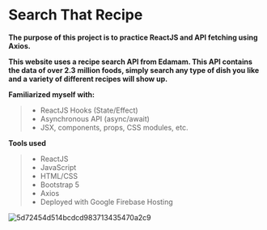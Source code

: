 # Search That Recipe 

**The purpose of this project is to practice ReactJS and API fetching using Axios.**

**This website uses a recipe search API from Edamam. This API contains the data of over 2.3 million foods, simply search any type of dish you like and a variety of different recipes will show up.**

**Familiarized myself with:**
> - ReactJS Hooks (State/Effect)
> - Asynchronous API (async/await)
> - JSX, components, props, CSS modules, etc.

**Tools used**
> - ReactJS
> - JavaScript
> - HTML/CSS
> - Bootstrap 5
> - Axios
> - Deployed with Google Firebase Hosting

![5d72454d514bcdcd983713435470a2c9](https://user-images.githubusercontent.com/43255108/211684709-594a00fc-dfaf-4a09-9791-77c453fbdfb9.gif)

